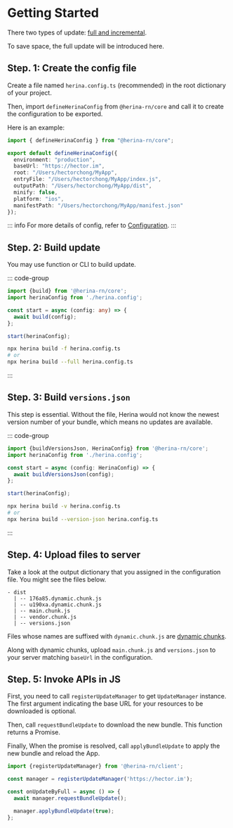 # Getting Started

There two types of update: [full and incremental](/guide/concepts#full-update).

To save space, the full update will be introduced here.

## Step. 1: Create the config file

Create a file named `herina.config.ts` (recommended) in the root dictionary of your project.

Then, import `defineHerinaConfig` from `@herina-rn/core` and call it to create the configuration to be exported.

Here is an example:

```typescript
import { defineHerinaConfig } from "@herina-rn/core";

export default defineHerinaConfig({
  environment: "production",
  baseUrl: "https://hector.im",
  root: "/Users/hectorchong/MyApp",
  entryFile: "/Users/hectorchong/MyApp/index.js",
  outputPath: "/Users/hectorchong/MyApp/dist",
  minify: false,
  platform: "ios",
  manifestPath: "/Users/hectorchong/MyApp/manifest.json"
});
```

::: info
For more details of config, refer to [Configuration](/configuration/introduction).
:::

## Step. 2: Build update

You may use function or CLI to build update.

::: code-group

```typescript [function]
import {build} from '@herina-rn/core';
import herinaConfig from './herina.config';

const start = async (config: any) => {
  await build(config);
};

start(herinaConfig);
```

```bash [CLI]
npx herina build -f herina.config.ts
# or
npx herina build --full herina.config.ts
```

:::

## Step. 3: Build `versions.json`

This step is essential. Without the file, Herina would not know the newest version number of your bundle, which means no updates are available.

::: code-group

```typescript [function]
import {buildVersionsJson, HerinaConfig} from '@herina-rn/core';
import herinaConfig from './herina.config';

const start = async (config: HerinaConfig) => {
  await buildVersionsJson(config);
};

start(herinaConfig);
```

```bash [CLI]
npx herina build -v herina.config.ts
# or
npx herina build --version-json herina.config.ts
```

:::

## Step. 4: Upload files to server

Take a look at the output dictionary that you assigned in the configuration file. You might see the files below.

```
- dist
  | -- 176a85.dynamic.chunk.js
  | -- u190xa.dynamic.chunk.js
  | -- main.chunk.js
  | -- vendor.chunk.js
  | -- versions.json
```

Files whose names are suffixed with `dynamic.chunk.js` are [dynamic chunks](/guide/concepts.html#code-splitting).

Along with dynamic chunks, upload `main.chunk.js` and `versions.json` to your server matching `baseUrl` in the configuration.

## Step. 5: Invoke APIs in JS

First, you need to call `registerUpdateManager` to get `UpdateManager` instance. The first argument indicating the base URL for your resources to be downloaded is optional.

Then, call `requestBundleUpdate` to download the new bundle. This function returns a Promise. 

Finally, When the promise is resolved, call `applyBundleUpdate` to apply the new bundle and reload the App.

```typescript
import {registerUpdateManager} from '@herina-rn/client';

const manager = registerUpdateManager('https://hector.im');

const onUpdateByFull = async () => {
  await manager.requestBundleUpdate();

  manager.applyBundleUpdate(true);
};
```

